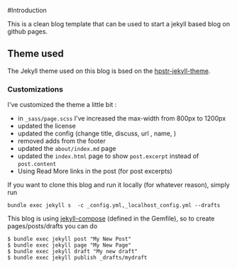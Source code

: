 #Introduction

This is a clean blog template that can be used to start a jekyll based blog on github pages.

## Theme used

The Jekyll theme used on this blog is bsed on the [hpstr-jekyll-theme](https://github.com/mmistakes/hpstr-jekyll-theme/).

### Customizations

I've customized the theme a little bit :

- in `_sass/page.scss` I've increased the max-width from 800px to 1200px
- updated the license
- updated the config (change title, discuss, url , name, )
- removed adds from the footer
- updated the `about/index.md` page
- updated the `index.html` page to show `post.excerpt` instead of `post.content`
- Using Read More links in the post (for post excerpts)

If you want to clone this blog and run it locally (for whatever reason), simply run

```
bundle exec jekyll s  -c _config.yml,_localhost_config.yml --drafts
```

This blog is using [jekyll-compose](https://github.com/jekyll/jekyll-compose) (defined in the Gemfile), so to create pages/posts/drafts you can do

```
$ bundle exec jekyll post "My New Post"
$ bundle exec jekyll page "My New Page"
$ bundle exec jekyll draft "My new draft"
$ bundle exec jekyll publish _drafts/mydraft
```
